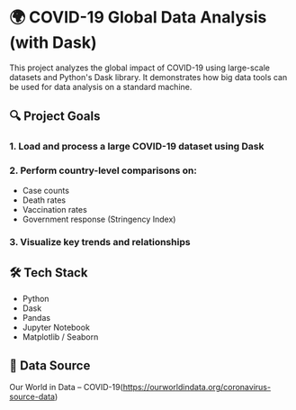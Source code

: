 # 🌍 COVID-19 Global Data Analysis (with Dask)
This project analyzes the global impact of COVID-19 using large-scale datasets and Python's Dask library. It demonstrates how big data tools can be used for data analysis on a standard machine.

## 🔍 Project Goals
### 1. Load and process a large COVID-19 dataset using Dask

### 2. Perform country-level comparisons on:
- Case counts
- Death rates
- Vaccination rates
- Government response (Stringency Index)

### 3. Visualize key trends and relationships

## 🛠 Tech Stack
- Python
- Dask
- Pandas
- Jupyter Notebook
- Matplotlib / Seaborn

## 📁 Data Source
Our World in Data – COVID-19(https://ourworldindata.org/coronavirus-source-data)


